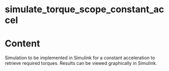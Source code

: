 # simulate_torque_scope_constant_accel
# Content
Simulation to be implemented in Simulink for a constant acceleration to retrieve required torques. Results can be viewed graphically in Simulink.
